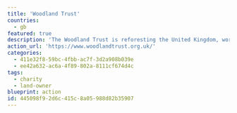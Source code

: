 ```yaml
---
title: 'Woodland Trust'
countries:
  - gb
featured: true
description: 'The Woodland Trust is reforesting the United Kingdom, working with communities, local authorities, and land owners, to get trees in the ground.'
action_url: 'https://www.woodlandtrust.org.uk/'
categories:
  - 411e32f8-59bc-4fbb-ac7f-3d2a908b039e
  - ee42a632-ac6a-4f89-802a-8111cf674d4c
tags:
  - charity
  - land-owner
blueprint: action
id: 445098f9-2d6c-415c-8a05-988d82b35907
---
```

